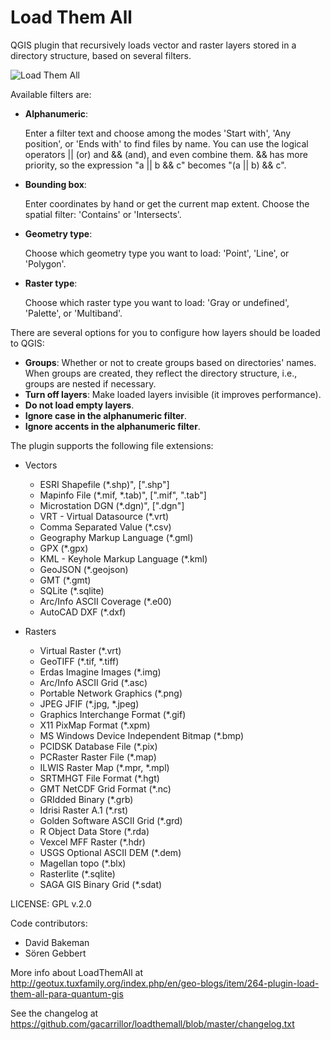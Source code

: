 # Load Them All
QGIS plugin that recursively loads vector and raster layers stored in a directory structure, based on several filters.

![Load Them All][1]

Available filters are:

* **Alphanumeric**:

  Enter a filter text and choose among the modes 'Start with', 'Any position', or 'Ends with' to find files by name.
  You can use the logical operators || (or) and && (and), and even combine them. && has more priority, so the expression "a || b && c" becomes "(a || b) && c".
* **Bounding box**:

  Enter coordinates by hand or get the current map extent. Choose the spatial filter: 'Contains' or 'Intersects'.
* **Geometry type**:

  Choose which geometry type you want to load: 'Point', 'Line', or 'Polygon'.
* **Raster type**:

  Choose which raster type you want to load: 'Gray or undefined', 'Palette', or 'Multiband'.



There are several options for you to configure how layers should be loaded to QGIS:

* **Groups**: Whether or not to create groups based on directories' names. When groups are created, they reflect the directory structure, i.e., groups are nested if necessary.
* **Turn off layers**: Make loaded layers invisible (it improves performance).
* **Do not load empty layers**.
* **Ignore case in the alphanumeric filter**.
* **Ignore accents in the alphanumeric filter**.

The plugin supports the following file extensions: 
* Vectors
  * ESRI Shapefile (*.shp)", [".shp"] 
  * Mapinfo File (*.mif, *.tab)", [".mif", ".tab"] 
  * Microstation DGN (*.dgn)", [".dgn"] 
  * VRT - Virtual Datasource (*.vrt)
  * Comma Separated Value (*.csv)
  * Geography Markup Language (*.gml)
  * GPX (*.gpx)
  * KML - Keyhole Markup Language (*.kml)
  * GeoJSON (*.geojson)
  * GMT (*.gmt)
  * SQLite (*.sqlite)
  * Arc/Info ASCII Coverage (*.e00)
  * AutoCAD DXF (*.dxf)
   
  
* Rasters
  * Virtual Raster (*.vrt)
  * GeoTIFF (*.tif, *.tiff)
  * Erdas Imagine Images (*.img)
  * Arc/Info ASCII Grid (*.asc)
  * Portable Network Graphics (*.png)
  * JPEG JFIF (*.jpg, *.jpeg)
  * Graphics Interchange Format (*.gif)
  * X11 PixMap Format (*.xpm)
  * MS Windows Device Independent Bitmap (*.bmp)
  * PCIDSK Database File (*.pix)
  * PCRaster Raster File (*.map)
  * ILWIS Raster Map (*.mpr, *.mpl)
  * SRTMHGT File Format (*.hgt)
  * GMT NetCDF Grid Format (*.nc)
  * GRIdded Binary (*.grb)
  * Idrisi Raster A.1 (*.rst)
  * Golden Software ASCII Grid (*.grd) 
  * R Object Data Store (*.rda)
  * Vexcel MFF Raster (*.hdr)
  * USGS Optional ASCII DEM (*.dem)
  * Magellan topo (*.blx)
  * Rasterlite (*.sqlite)
  * SAGA GIS Binary Grid (*.sdat)


LICENSE: GPL v.2.0

Code contributors: 
* David Bakeman
* Sören Gebbert


More info about LoadThemAll at http://geotux.tuxfamily.org/index.php/en/geo-blogs/item/264-plugin-load-them-all-para-quantum-gis

See the changelog at https://github.com/gacarrillor/loadthemall/blob/master/changelog.txt


[1]: http://downloads.tuxfamily.org/tuxgis/geoblogs/plugin_LoadThemAll/imgs/loadthemall1.png

